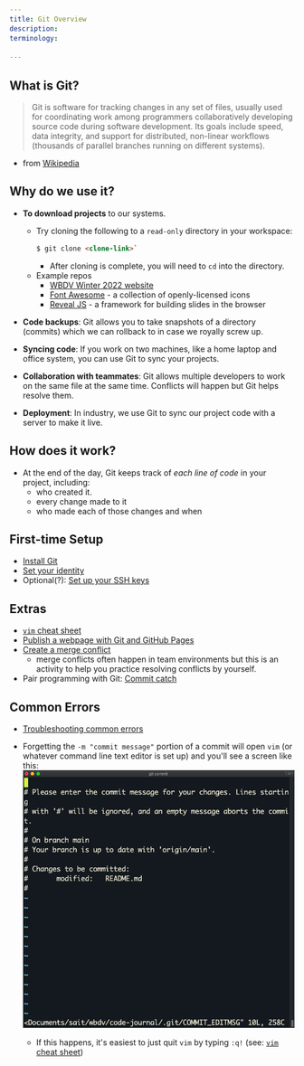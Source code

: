 ```yaml
---
title: Git Overview
description:
terminology:
    
---
```


## What is Git?
> Git is software for tracking changes in any set of files, usually used for coordinating work among programmers collaboratively developing source code during software development. Its goals include speed, data integrity, and support for distributed, non-linear workflows (thousands of parallel branches running on different systems). 
- from [Wikipedia](https://en.wikipedia.org/wiki/Git)

## Why do we use it?
- **To download projects** to our systems. 
    - Try cloning the following to a `read-only` directory in your workspace:
        ```html
        $ git clone <clone-link>`
        ```
        - After cloning is complete, you will need to `cd` into the directory.
    - Example repos
        - [WBDV Winter 2022 website](https://github.com/sait-wbdv/winter-2022)
        - [Font Awesome](https://github.com/FortAwesome/Font-Awesome) - a collection of openly-licensed icons
        - [Reveal JS](https://github.com/hakimel/reveal.js/) - a framework for building slides in the browser

- **Code backups**: Git allows you to take snapshots of a directory (commits) which we can rollback to in case we royally screw up.
- **Syncing code**: If you work on two machines, like a home laptop and office system, you can use Git to sync your projects.
- **Collaboration with teammates**: Git allows multiple developers to work on the same file at the same time. Conflicts will happen but Git helps resolve them.
- **Deployment**: In industry, we use Git to sync our project code with a server to make it live.

## How does it work?
- At the end of the day, Git keeps track of *each line of code* in your project, including:
    - who created it.
    - every change made to it
    - who made each of those changes and when

## First-time Setup
- [Install Git](https://gist.github.com/acidtone/badeb5c8339648239fa0da9fc6a0abbd)
- [Set your identity](https://gist.github.com/acidtone/6ca4c62d88570732d3760904ef965e4d)
- Optional(?): [Set up your SSH keys](https://gist.github.com/acidtone/dd9ae11a238e9f14ad0b066298f35dc5)

## Extras
- [`vim` cheat sheet](https://devhints.io/vim)
- [Publish a webpage with Git and GitHub Pages](https://gist.github.com/acidtone/5d45f96bc11fada75038e552f9ba1a5c)
- [Create a merge conflict](https://gist.github.com/acidtone/d8c2e285c9b25fcb7443a4f0f4e4b4e6)
    - merge conflicts often happen in team environments but this is an activity to help you practice resolving conflicts by yourself.
- Pair programming with Git: [Commit catch](https://gist.github.com/acidtone/3a7ff64489b4fc641f0b96be8edd561d)


## Common Errors
- [Troubleshooting common errors](https://gist.github.com/acidtone/ffb0268f5f717df9631eb0c8b48e97e7)
- Forgetting the `-m "commit message"` portion of a commit will open `vim` (or whatever command line text editor is set up) and you'll see a screen like this:
    ![Forgot a commit message](/assets/images/library/forgot-commit-message.png)

    - If this happens, it's easiest to just quit `vim` by typing `:q!` (see: [`vim` cheat sheet](https://devhints.io/vim))
